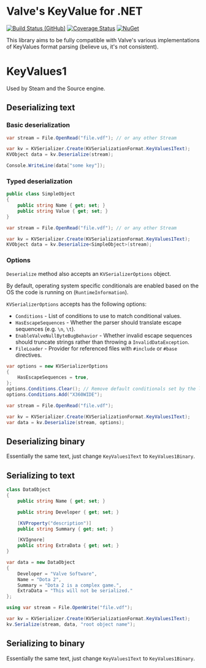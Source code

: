 # Valve's KeyValue for .NET

[![Build Status (GitHub)](https://img.shields.io/github/workflow/status/SteamDatabase/ValveKeyValue/.NET%20Core%20CI?label=Build&style=flat-square)](https://github.com/SteamDatabase/ValveKeyValue/actions)
[![Coverage Status](https://img.shields.io/coveralls/SteamDatabase/ValveKeyValue.svg?label=Test+Coverage&style=flat-square)](https://coveralls.io/github/SteamDatabase/ValveKeyValue)
[![NuGet](https://img.shields.io/nuget/v/ValveKeyValue.svg?label=NuGet&style=flat-square)](https://www.nuget.org/packages/ValveKeyValue/)

This library aims to be fully compatible with Valve's various implementations of
KeyValues format parsing (believe us, it's not consistent).

# KeyValues1

Used by Steam and the Source engine.

## Deserializing text

### Basic deserialization
```cs
var stream = File.OpenRead("file.vdf"); // or any other Stream

var kv = KVSerializer.Create(KVSerializationFormat.KeyValues1Text);
KVObject data = kv.Deserialize(stream);

Console.WriteLine(data["some key"]);
```

### Typed deserialization
```cs
public class SimpleObject
{
	public string Name { get; set; }
	public string Value { get; set; }
}

var stream = File.OpenRead("file.vdf"); // or any other Stream

var kv = KVSerializer.Create(KVSerializationFormat.KeyValues1Text);
KVObject data = kv.Deserialize<SimpleObject>(stream);
```

### Options
`Deserialize` method also accepts an `KVSerializerOptions` object.

By default, operating system specific conditionals are enabled based on the OS the code is running on (`RuntimeInformation`).

`KVSerializerOptions` accepts has the following options:

* `Conditions` - List of conditions to use to match conditional values.
* `HasEscapeSequences` - Whether the parser should translate escape sequences (e.g. `\n`, `\t`).
* `EnableValveNullByteBugBehavior` - Whether invalid escape sequences should truncate strings rather than throwing a `InvalidDataException`.
* `FileLoader` - Provider for referenced files with `#include` or `#base` directives.

```cs
var options = new KVSerializerOptions
{
    HasEscapeSequences = true,
};
options.Conditions.Clear(); // Remove default conditionals set by the library
options.Conditions.Add("X360WIDE");

var stream = File.OpenRead("file.vdf");

var kv = KVSerializer.Create(KVSerializationFormat.KeyValues1Text);
var data = kv.Deserialize(stream, options);
```

## Deserializing binary

Essentially the same text, just change `KeyValues1Text` to `KeyValues1Binary`.

## Serializing to text

```cs
class DataObject
{
	public string Name { get; set; }

	public string Developer { get; set; }

	[KVProperty("description")]
	public string Summary { get; set; }

	[KVIgnore]
	public string ExtraData { get; set; }
}

var data = new DataObject
{
	Developer = "Valve Software",
	Name = "Dota 2",
	Summary = "Dota 2 is a complex game.",
	ExtraData = "This will not be serialized."
};

using var stream = File.OpenWrite("file.vdf");

var kv = KVSerializer.Create(KVSerializationFormat.KeyValues1Text);
kv.Serialize(stream, data, "root object name");
```

## Serializing to binary

Essentially the same text, just change `KeyValues1Text` to `KeyValues1Binary`.
